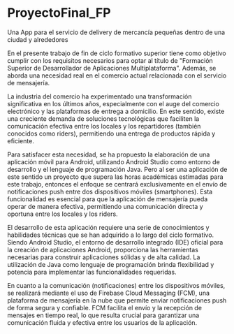 # ProyectoFinal_FP
Una App para el servicio de delivery de mercancía pequeñas dentro de una ciudad y alrededores


En el presente trabajo de fin de ciclo formativo superior tiene como objetivo cumplir con los requisitos necesarios para optar al título de "Formación Superior de Desarrollador de Aplicaciones Multiplataforma". Además, se aborda una necesidad real en el comercio actual relacionada con el servicio de mensajería.

La industria del comercio ha experimentado una transformación significativa en los últimos años, especialmente con el auge del comercio electrónico y las plataformas de entrega a domicilio. En este sentido, existe una creciente demanda de soluciones tecnológicas que faciliten la comunicación efectiva entre los locales y los repartidores (también conocidos como riders), permitiendo una entrega de productos rápida y eficiente.

Para satisfacer esta necesidad, se ha propuesto la elaboración de una aplicación móvil para Android, utilizando Android Studio como entorno de desarrollo y el lenguaje de programación Java. Pero al ser una aplicación de este sentido un proyecto que supera las horas académicas estimadas para este trabajo, entonces el enfoque se centrará exclusivamente en el envío de notificaciones push entre dos dispositivos móviles (smartphones). Esta funcionalidad es esencial para que la aplicación de mensajería pueda operar de manera efectiva, permitiendo una comunicación directa y oportuna entre los locales y los riders.

El desarrollo de esta aplicación requiere una serie de conocimientos y habilidades técnicas que se han adquirido a lo largo del ciclo formativo. Siendo Android Studio, el entorno de desarrollo integrado (IDE) oficial para la creación de aplicaciones Android, proporciona las herramientas necesarias para construir aplicaciones sólidas y de alta calidad. La utilización de Java como lenguaje de programación brinda flexibilidad y potencia para implementar las funcionalidades requeridas. 

En cuanto a la comunicación (notificaciones) entre los dispositivos móviles, se realizará mediante el uso de Firebase Cloud Messaging (FCM), una plataforma de mensajería en la nube que permite enviar notificaciones push de forma segura y confiable. FCM facilita el envío y la recepción de mensajes en tiempo real, lo que resulta crucial para garantizar una comunicación fluida y efectiva entre los usuarios de la aplicación. 

